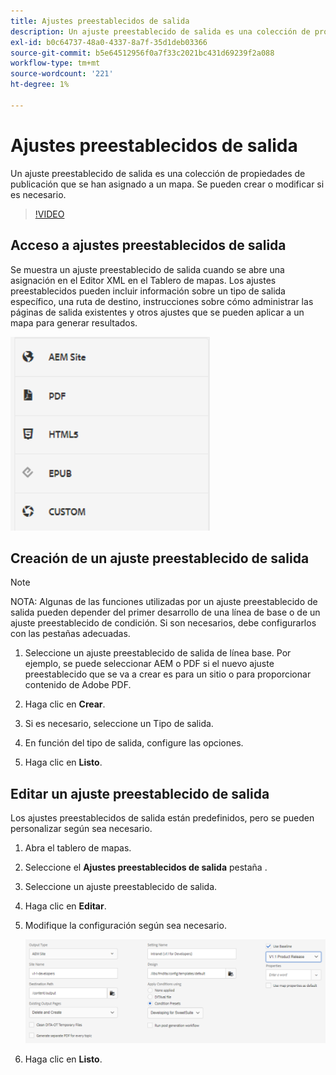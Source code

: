 ```yaml
---
title: Ajustes preestablecidos de salida
description: Un ajuste preestablecido de salida es una colección de propiedades de publicación que se han asignado a un mapa
exl-id: b0c64737-48a0-4337-8a7f-35d1deb03366
source-git-commit: b5e64512956f0a7f33c2021bc431d69239f2a088
workflow-type: tm+mt
source-wordcount: '221'
ht-degree: 1%

---
```


# Ajustes preestablecidos de salida

Un ajuste preestablecido de salida es una colección de propiedades de publicación que se han asignado a un mapa. Se pueden crear o modificar si es necesario.

>[!VIDEO](https://video.tv.adobe.com/v/338989)

## Acceso a ajustes preestablecidos de salida

Se muestra un ajuste preestablecido de salida cuando se abre una asignación en el Editor XML en el Tablero de mapas. Los ajustes preestablecidos pueden incluir información sobre un tipo de salida específico, una ruta de destino, instrucciones sobre cómo administrar las páginas de salida existentes y otros ajustes que se pueden aplicar a un mapa para generar resultados.

![Access-Output-Presets](images/access-output-presets.png)

## Creación de un ajuste preestablecido de salida

>[!NOTE]
>
>NOTA: Algunas de las funciones utilizadas por un ajuste preestablecido de salida pueden depender del primer desarrollo de una línea de base o de un ajuste preestablecido de condición. Si son necesarios, debe configurarlos con las pestañas adecuadas.

1. Seleccione un ajuste preestablecido de salida de línea base. Por ejemplo, se puede seleccionar AEM o PDF si el nuevo ajuste preestablecido que se va a crear es para un sitio o para proporcionar contenido de Adobe PDF.

2. Haga clic en **Crear**.

3. Si es necesario, seleccione un Tipo de salida.

4. En función del tipo de salida, configure las opciones.

5. Haga clic en **Listo**.

## Editar un ajuste preestablecido de salida

Los ajustes preestablecidos de salida están predefinidos, pero se pueden personalizar según sea necesario.

1. Abra el tablero de mapas.

2. Seleccione el **Ajustes preestablecidos de salida** pestaña .

3. Seleccione un ajuste preestablecido de salida.

4. Haga clic en **Editar**.

5. Modifique la configuración según sea necesario.

   ![Editar-Salida-Ajuste preestablecido](images/edit-output-preset.png)

6. Haga clic en **Listo**.

